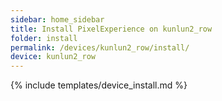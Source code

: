 ```yaml
---
sidebar: home_sidebar
title: Install PixelExperience on kunlun2_row
folder: install
permalink: /devices/kunlun2_row/install/
device: kunlun2_row
---
```

{% include templates/device_install.md %}
